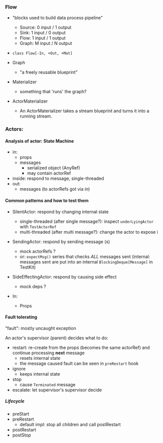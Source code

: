 

### Flow


- "blocks used to build data process pipeline"
    - Source: 0 input / 1 output
    - Sink: 1 input / 0 output
    - Flow: 1 input / 1 output
    - Graph: M input / N output

- `class Flow[-In, +Out, +Mat]`
- Graph
    - "a freely reusable blueprint"
- Materializer
    - something that 'runs' the graph?

- ActorMaterializer
    - An ActorMaterializer takes a stream blueprint and turns it into a running stream.

### Actors:

#### Analysis of actor: State Machine

- in:
    - props
    - messages
        - serialized object (AnyRef)
        - may contain actorRef
- inside: respond to message, single-threaded
- out:
    - messages (to actorRefs got via *in*)

#### Common patterns and how to test them

- SilentActor:            respond by changing internal state
    - single-threaded (after single message?): inspect `underLyingActor` with `TestActorRef`
    - multi-threaded (after multi message?): change the actor to expose i
- SendingActor:           respond by sending message (s)
    - mock actorRefs ?
    - or: `expectMsg()` series that checks *ALL* messages sent (internal: messages sent are put into an internal `BlockingDeque[Message]` in TestKit)
- SideEffectingActor:     respond by causing side effect
    - mock deps ?

- In:
    - Props

#### Fault tolerating

"fault": mostly uncaught exception

An actor's supervisor (parent) decides what to do:

- restart: re-create from the props (becomes the same actorRef) and continue processing **next** message
    - resets internal state
    - the message caused fault can be seen in `preRestart` hook
- ignore
    - keeps internal state
- stop
    - cause `Terminated` message
- escalate: let supervisor's supervisor decide

##### Lifecycle

- preStart
- preRestart
    - default impl: stop all children and call postRestart
- postRestart
- postStop
